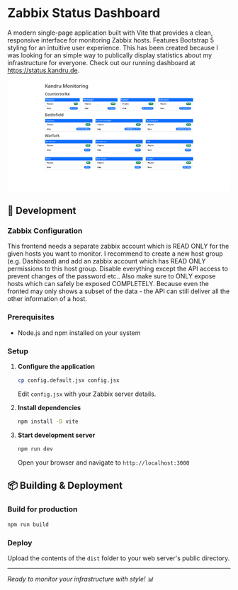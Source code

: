 # Zabbix Status Dashboard

A modern single-page application built with Vite that provides a clean, responsive interface for monitoring Zabbix hosts. Features Bootstrap 5 styling for an intuitive user experience. This has been created because I was looking for an simple way to publically display statistics about my infrastructure for everyone. Check out our running dashboard at https://status.kandru.de.

![Screenshot](screenshot.png)

## 🚀 Development

### Zabbix Configuration

This frontend needs a separate zabbix account which is READ ONLY for the given hosts you want to monitor. I recommend to create a new host group (e.g. Dashboard) and add an zabbix account which has READ ONLY permissions to this host group. Disable everything except the API access to prevent changes of the password etc.. Also make sure to ONLY expose hosts which can safely be exposed COMPLETELY. Because even the fronted may only shows a subset of the data - the API can still deliver all the other information of a host.

### Prerequisites
- Node.js and npm installed on your system

### Setup
1. **Configure the application**
    ```bash
    cp config.default.jsx config.jsx
    ```
    Edit `config.jsx` with your Zabbix server details.

2. **Install dependencies**
    ```bash
    npm install -D vite
    ```

3. **Start development server**
    ```bash
    npm run dev
    ```
    Open your browser and navigate to `http://localhost:3000`

## 📦 Building & Deployment

### Build for production
```bash
npm run build
```

### Deploy
Upload the contents of the `dist` folder to your web server's public directory.

---

*Ready to monitor your infrastructure with style! 📊*
